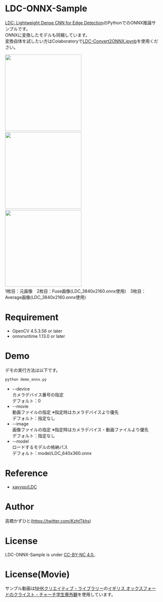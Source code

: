 <!--
> **Note**<br>
> 　ライセンスは以下Issueで問い合わせ中です。<br>
> 　このリポジトリのライセンスもIssue回答結果に従う予定です。<br>
> 　https://github.com/xavysp/LDC/issues/12
-->
# LDC-ONNX-Sample
[LDC: Lightweight Dense CNN for Edge Detection](https://github.com/xavysp/LDC)のPythonでのONNX推論サンプルです。<br>
ONNXに変換したモデルも同梱しています。<br>
変換自体を試したい方はColaboratoryで[LDC-Convert2ONNX.ipynb](LDC-Convert2ONNX.ipynb)を使用ください。<br>

<img src="https://user-images.githubusercontent.com/37477845/232208727-ac5e23cb-db96-4790-88d2-945f4912aef3.jpg" loading="lazy" width="250px">　
<img src="https://user-images.githubusercontent.com/37477845/232208729-1aef71fb-55f2-493b-87af-6a6823022d26.png" loading="lazy" width="250px">　
<img src="https://user-images.githubusercontent.com/37477845/232208735-7923d7a6-833f-426f-b116-9e2296ba0c5b.png" loading="lazy" width="250px">　
<br>
1枚目：元画像　2枚目：Fuse画像(LDC_3840x2160.onnx使用)　3枚目：Average画像(LDC_3840x2160.onnx使用)

# Requirement 
* OpenCV 4.5.3.56 or later
* onnxruntime 1.13.0 or later

# Demo
デモの実行方法は以下です。
```bash
python demo_onnx.py
```
* --device<br>
カメラデバイス番号の指定<br>
デフォルト：0
* --movie<br>
動画ファイルの指定 ※指定時はカメラデバイスより優先<br>
デフォルト：指定なし
* --image<br>
画像ファイルの指定 ※指定時はカメラデバイス・動画ファイルより優先<br>
デフォルト：指定なし
* --model<br>
ロードするモデルの格納パス<br>
デフォルト：model/LDC_640x360.onnx

# Reference
* [xavysp/LDC](https://github.com/xavysp/LDC)

# Author
高橋かずひと(https://twitter.com/KzhtTkhs)
 
# License 
LDC-ONNX-Sample is under [CC-BY-NC 4.0.](LICENSE).

# License(Movie)
サンプル動画は[NHKクリエイティブ・ライブラリー](https://www.nhk.or.jp/archives/creative/)の[イギリス オックスフォードのクライスト・チャーチ学生寮外観](https://www2.nhk.or.jp/archives/movies/?id=D0002011220_00000&ref=search)を使用しています。
